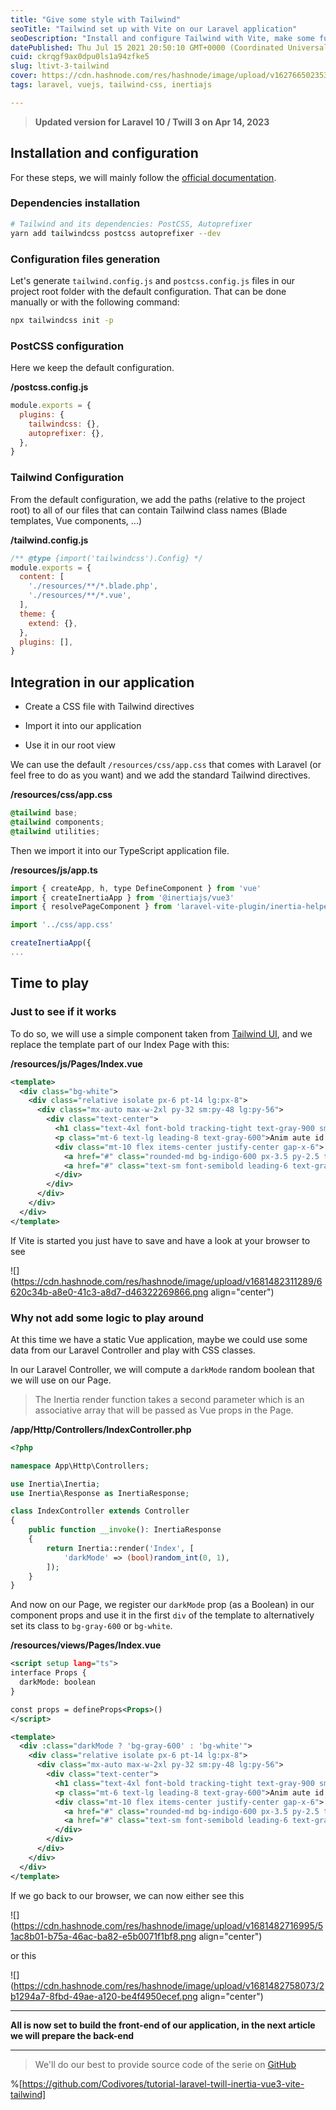 ```yaml
---
title: "Give some style with Tailwind"
seoTitle: "Tailwind set up with Vite on our Laravel application"
seoDescription: "Install and configure Tailwind with Vite, make some fun with Inertia on our Laravel application"
datePublished: Thu Jul 15 2021 20:50:10 GMT+0000 (Coordinated Universal Time)
cuid: ckrqgf9ax0dpu0ls1a94zfke5
slug: ltivt-3-tailwind
cover: https://cdn.hashnode.com/res/hashnode/image/upload/v1627665023530/e2KqWfCvm.png
tags: laravel, vuejs, tailwind-css, inertiajs

---
```


> **Updated version for Laravel 10 / Twill 3 on Apr 14, 2023**

## Installation and configuration

For these steps, we will mainly follow the [official documentation](https://tailwindcss.com/docs/installation/using-postcss).

### Dependencies installation

```bash
# Tailwind and its dependencies: PostCSS, Autoprefixer
yarn add tailwindcss postcss autoprefixer --dev
```

### Configuration files generation

Let's generate `tailwind.config.js` and `postcss.config.js` files in our project root folder with the default configuration. That can be done manually or with the following command:

```bash
npx tailwindcss init -p
```

### PostCSS configuration

Here we keep the default configuration.

**/postcss.config.js**

```javascript
module.exports = {
  plugins: {
    tailwindcss: {},
    autoprefixer: {},
  },
}
```

### Tailwind Configuration

From the default configuration, we add the paths (relative to the project root) to all of our files that can contain Tailwind class names (Blade templates, Vue components, ...)

**/tailwind.config.js**

```javascript
/** @type {import('tailwindcss').Config} */
module.exports = {
  content: [
    './resources/**/*.blade.php',
    './resources/**/*.vue',
  ],
  theme: {
    extend: {},
  },
  plugins: [],
}
```

## Integration in our application

* Create a CSS file with Tailwind directives
    
* Import it into our application
    
* Use it in our root view
    

We can use the default `/resources/css/app.css` that comes with Laravel (or feel free to do as you want) and we add the standard Tailwind directives.

**/resources/css/app.css**

```css
@tailwind base;
@tailwind components;
@tailwind utilities;
```

Then we import it into our TypeScript application file.

**/resources/js/app.ts**

```javascript
import { createApp, h, type DefineComponent } from 'vue'
import { createInertiaApp } from '@inertiajs/vue3'
import { resolvePageComponent } from 'laravel-vite-plugin/inertia-helpers'

import '../css/app.css'

createInertiaApp({
...
```

## Time to play

### Just to see if it works

To do so, we will use a simple component taken from [Tailwind UI](https://tailwindui.com), and we replace the template part of our Index Page with this:

**/resources/js/Pages/Index.vue**

```xml
<template>
  <div class="bg-white">
    <div class="relative isolate px-6 pt-14 lg:px-8">
      <div class="mx-auto max-w-2xl py-32 sm:py-48 lg:py-56">
        <div class="text-center">
          <h1 class="text-4xl font-bold tracking-tight text-gray-900 sm:text-6xl">Data to enrich your online business</h1>
          <p class="mt-6 text-lg leading-8 text-gray-600">Anim aute id magna aliqua ad ad non deserunt sunt. Qui irure qui lorem cupidatat commodo. Elit sunt amet fugiat veniam occaecat fugiat aliqua.</p>
          <div class="mt-10 flex items-center justify-center gap-x-6">
            <a href="#" class="rounded-md bg-indigo-600 px-3.5 py-2.5 text-sm font-semibold text-white shadow-sm hover:bg-indigo-500 focus-visible:outline focus-visible:outline-2 focus-visible:outline-offset-2 focus-visible:outline-indigo-600">Get started</a>
            <a href="#" class="text-sm font-semibold leading-6 text-gray-900">Learn more <span aria-hidden="true">→</span></a>
          </div>
        </div>
      </div>
    </div>
  </div>
</template>
```

If Vite is started you just have to save and have a look at your browser to see

![](https://cdn.hashnode.com/res/hashnode/image/upload/v1681482311289/6620c34b-a8e0-41c3-a8d7-d46322269866.png align="center")

### Why not add some logic to play around

At this time we have a static Vue application, maybe we could use some data from our Laravel Controller and play with CSS classes.

In our Laravel Controller, we will compute a `darkMode` random boolean that we will use on our Page.

> The Inertia render function takes a second parameter which is an associative array that will be passed as Vue props in the Page.

**/app/Http/Controllers/IndexController.php**

```php
<?php

namespace App\Http\Controllers;

use Inertia\Inertia;
use Inertia\Response as InertiaResponse;

class IndexController extends Controller
{
    public function __invoke(): InertiaResponse
    {
        return Inertia::render('Index', [
            'darkMode' => (bool)random_int(0, 1),
        ]);
    }
}
```

And now on our Page, we register our `darkMode` prop (as a Boolean) in our component props and use it in the first `div` of the template to alternatively set its class to `bg-gray-600` or `bg-white`.

**/resources/views/Pages/Index.vue**

```xml
<script setup lang="ts">
interface Props {
  darkMode: boolean
}

const props = defineProps<Props>()
</script>

<template>
  <div :class="darkMode ? 'bg-gray-600' : 'bg-white'">
    <div class="relative isolate px-6 pt-14 lg:px-8">
      <div class="mx-auto max-w-2xl py-32 sm:py-48 lg:py-56">
        <div class="text-center">
          <h1 class="text-4xl font-bold tracking-tight text-gray-900 sm:text-6xl">Data to enrich your online business</h1>
          <p class="mt-6 text-lg leading-8 text-gray-600">Anim aute id magna aliqua ad ad non deserunt sunt. Qui irure qui lorem cupidatat commodo. Elit sunt amet fugiat veniam occaecat fugiat aliqua.</p>
          <div class="mt-10 flex items-center justify-center gap-x-6">
            <a href="#" class="rounded-md bg-indigo-600 px-3.5 py-2.5 text-sm font-semibold text-white shadow-sm hover:bg-indigo-500 focus-visible:outline focus-visible:outline-2 focus-visible:outline-offset-2 focus-visible:outline-indigo-600">Get started</a>
            <a href="#" class="text-sm font-semibold leading-6 text-gray-900">Learn more <span aria-hidden="true">→</span></a>
          </div>
        </div>
      </div>
    </div>
  </div>
</template>
```

If we go back to our browser, we can now either see this

![](https://cdn.hashnode.com/res/hashnode/image/upload/v1681482716995/51ac8b01-b75a-46ac-ba82-e5b0071f1bf8.png align="center")

or this

![](https://cdn.hashnode.com/res/hashnode/image/upload/v1681482758073/2b1294a7-8fbd-49ae-a120-be4f4950ecef.png align="center")

---

**All is now set to build the front-end of our application, in the next article we will prepare the back-end**

---

> We'll do our best to provide source code of the serie on [GitHub](https://github.com/Codivores/tutorial-laravel-twill-inertia-vue3-vite-tailwind)

%[https://github.com/Codivores/tutorial-laravel-twill-inertia-vue3-vite-tailwind]